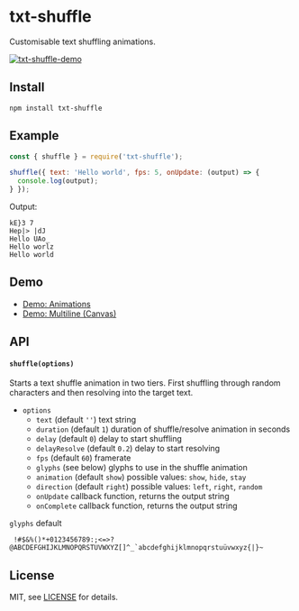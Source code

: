 txt-shuffle
===========

Customisable text shuffling animations.

[![txt-shuffle-demo](https://user-images.githubusercontent.com/880280/229361502-c8c1bf0a-8da8-4d1d-ab3a-b3fde4cacae7.gif)](https://brunoimbrizi.github.io/txt-shuffle/demo/animations)


## Install
```
npm install txt-shuffle
```

## Example
```js
const { shuffle } = require('txt-shuffle');

shuffle({ text: 'Hello world', fps: 5, onUpdate: (output) => {
  console.log(output);
} });
```
Output:

```
kE}3 7
Hep|> |dJ 
Hello UAo_
Hello worlz
Hello world
```

## Demo

- [Demo: Animations](https://brunoimbrizi.github.io/txt-shuffle/demo/animations)
- [Demo: Multiline (Canvas)](https://brunoimbrizi.github.io/txt-shuffle/demo/multiline)

## API

#### `shuffle(options)`
Starts a text shuffle animation in two tiers.
First shuffling through random characters and then resolving into the target text.

- `options`
	- `text` (default `''`) text string
	- `duration` (default `1`) duration of shuffle/resolve animation in seconds
	- `delay` (default `0`) delay to start shuffling
	- `delayResolve` (default `0.2`) delay to start resolving
	- `fps` (default `60`) framerate
	- `glyphs` (see below) glyphs to use in the shuffle animation
	- `animation` (default `show`) possible values: `show`, `hide`, `stay`
	- `direction` (default `right`) possible values: `left`, `right`, `random`
	- `onUpdate` callback function, returns the output string
	- `onComplete` callback function, returns the output string

`glyphs` default 
```
 !#$&%()*+0123456789:;<=>?@ABCDEFGHIJKLMNOPQRSTUVWXYZ[]^_`abcdefghijklmnopqrstuüvwxyz{|}~
```

## License

MIT, see [LICENSE](LICENSE) for details.
